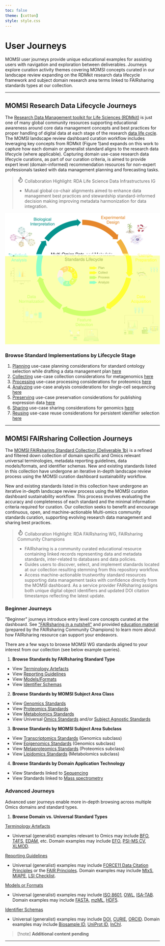 ```yaml
---
toc: false
theme: [cotton]
style: style.css
---
```


# User Journeys

MOMSI user journeys provide unique educational examples for assisting users with navigation and exploration between deliverables. Journeys explore curation activity themes covering MOMSI concepts curated in our landscape review expanding on the RDMkit research data lifecycle framework and subject domain research area terms linked to FAIRsharing standards types at our collection.

---

## MOMSI Research Data Lifecycle Journeys

The [Research Data Management toolkit for Life Sciences (RDMkit)](https://rdmkit.elixir-europe.org/) is just one of many global community resources supporting educational awareness around core data management concepts and best practices for proper handling of digital data at each stage of the research [data life cycle](https://rdmkit.elixir-europe.org/data_life_cycle). The MOMSI landscape review dashboard curation workflow includes leveraging key concepts from RDMkit (Figure 1)and expands on this work to capture how each domain or generalist standard aligns to the research data lifecycle (where applicable). Capturing domain use-case research data lifecycle curations, as part of our curation criteria, is aimed to provide expert level (domain-informed) recommendation resources for non-expert professionals tasked with data management planning and forecasting tasks.

> <svg xmlns="http://www.w3.org/2000/svg" width="20" height="20" viewBox="0 0 24 24" fill="none" stroke="currentColor" stroke-width="2" stroke-linecap="round" stroke-linejoin="round"><path d="M8.5 14.5A2.5 2.5 0 0 0 11 12c0-1.38-.5-2-1-3-1.072-2.143-.224-4.054 2-6 .5 2.5 2 4.9 4 6.5 2 1.6 3 3.5 3 5.5a7 7 0 1 1-14 0c0-1.153.433-2.294 1-3a2.5 2.5 0 0 0 2.5 2.5z"/></svg> Collaboration Highlight: RDA Life Science Data Infrastructures IG
>  - Mutual global co-chair alignments aimed to enhance data management best practices and stewardship standard-informed decision making improving metadata harmonization for data integration.


[![doi: 10.5281/zenodo.11552128](./images/MOMSI_RDMkit_Lifecycle.jpg)](https://doi.org/10.5281/zenodo.11552128)

### Browse Standard Implementations by Lifecycle Stage

1. [Planning](glossary/Planning.md) use-case planning considerations for standard ontology selection while drafting a data management plan [here](https://rdmkit.elixir-europe.org/metadata_management#how-do-you-find-appropriate-vocabularies-or-ontologies)
2. [Collecting](glossary/Collecting.md) use-case collection considerations for metagenomics [here](https://rdmkit.elixir-europe.org/marine_metagenomics#managing-marine-metagenomic-metadata)
3. [Processing](glossary/Processing.md) use-case processing considerations for proteomics [here](https://rdmkit.elixir-europe.org/proteomics#processing-and-analysis-of-proteomics-data)
4. [Analyzing](glossary/Analyzing.md) use-case analysis considerations for single-cell sequencing [here](https://rdmkit.elixir-europe.org/single_cell_sequencing#data-analysis-steps-and-related-format-for-single-cell-sequencing)
5. [Preserving](glossary/Preserving.md) use-case preservation considerations for publishing expression data [here](https://rdmkit.elixir-europe.org/single_cell_sequencing#long-term-data-storage-and-accessibility)
6. [Sharing](glossary/Sharing.md) use-case sharing considerations for genomics [here](https://rdmkit.elixir-europe.org/human_pathogen_genomics#sharing-and-preserving-pathogen-genomic-data)
7. [Reusing](glossary/Reusing.md) use-case reuse considerations for persistent identifier selection [here](https://rdmkit.elixir-europe.org/identifiers#which-type-of-identifiers-should-you-use-for-data-publication)

---

## MOMSI FAIRsharing Collection Journeys

The [MOMSI FAIRsharing Standard Collection (Deliverable 1b)](https://fairsharing.org/5742) is a refined and filtered down collection of domain specific and Omics relevant universal terminologies, metadata reporting guidelines, data models/formats, and identifier schemas. New and existing standards listed in this collection have undergone an iterative in-depth landscape review process using the MOMSI curation dashboard sustainability workflow.

New and existing standards listed in this collection have undergone an iterative in-depth landscape review process using the MOMSI curation dashboard sustainability workflow. This process involves evaluating the accuracy and completeness of each standard and the minimal information criteria required for curation. Our collection seeks to benefit and encourage continuous, open, and machine-actionable Multi-omics community standards curation, supporting evolving research data management and sharing best practices.

> <svg xmlns="http://www.w3.org/2000/svg" width="20" height="20" viewBox="0 0 24 24" fill="none" stroke="currentColor" stroke-width="2" stroke-linecap="round" stroke-linejoin="round"><path d="M8.5 14.5A2.5 2.5 0 0 0 11 12c0-1.38-.5-2-1-3-1.072-2.143-.224-4.054 2-6 .5 2.5 2 4.9 4 6.5 2 1.6 3 3.5 3 5.5a7 7 0 1 1-14 0c0-1.153.433-2.294 1-3a2.5 2.5 0 0 0 2.5 2.5z"/></svg> Collaboration Highlight: RDA FAIRsharing WG, FAIRsharing Community Champions
> - FAIRsharing is a community curated educational resource containing linked records representing data and metadata standards, inter-related to databases and data policies.
> - Guides users to discover, select, and implement standards located at our collection resulting stemming from this repository workflow.
> - Access machine-actionable trustworthy standard resources supporting data management tasks with confidence directly from the MOMSI dashboard. As a service provider FAIRsharing assigns both unique digital object identifiers and updated DOI citation timestamps reflecting the latest update.

### Beginner Journeys

"Beginner" journeys introduce entry level core concepts curated at the dashboard. See ["FAIRsharing in a nutshell"](https://identifiers.org/doi:10.5281/zenodo.8191958) and provided [education material](https://fairsharing.org/educational) (prepared by the FAIRsharing Community Champions) to learn more about how FAIRsharing resource can support your endeavors.

There are a few ways to browse MOMSI WG standards aligned to your interest from our collection (see below example queries).

1. **Browse Standards by FAIRsharing Standard Type**
- View [Terminology Artefacts](https://fairsharing.org/5742?recordType=terminology_artefact&page=1)
- View [Reporting Guidelines](https://fairsharing.org/5742?page=1&recordType=reporting_guideline)
- View [Models/Formats](https://fairsharing.org/5742?page=1&recordType=model_and_format)
- View [Identifier Schemas](https://fairsharing.org/5742?page=1&recordType=identifier_schema)

2. **Browse Standards by MOMSI Subject Area Class**
- View [Genomics Standards](https://fairsharing.org/5742?subjects=genomics&page=1)
- View [Proteomics Standards](https://fairsharing.org/5742?subjects=proteomics&page=1)
- View [Metabolomics Standards](https://fairsharing.org/5742?subjects=metabolomics&page=1)
- View Universal [Omics Standards](https://fairsharing.org/5742?q=Omics) and/or [Subject Agnostic Standards](https://fairsharing.org/5742?q=Subject%20Agnostic)

3. **Browse Standards by MOMSI Subject Area Subclass**
- View [Transcriptomics Standards](https://fairsharing.org/5742?subjects=transcriptomics&page=1) (Genomics subclass)
- View [Epigenomics Standards](https://fairsharing.org/5742?subjects=epigenomics&page=1) (Genomics subclass)
- View [Metaproteomics Standards](https://fairsharing.org/5742?subjects=metaproteomics&page=1) (Proteomics subclass)
- View [Lipidomics Standards](https://fairsharing.org/5742?subjects=lipidomics&page=1) (Metabolomics subclass)

4. **Browse Standards by Domain Application Technology**
- View Standards linked to [Sequencing](https://fairsharing.org/5742?q=Sequencing)
- View Standards linked to [Mass spectrometry](https://fairsharing.org/5742?q=Mass%20Spectrometry)

### Advanced Journeys

Advanced user journeys enable more in-depth browsing across multiple Omics domains and standard types.

1. **Browse Domain vs. Universal Standard Types**

  [Terminology Artefacts](glossary/Terminology-Artefacts.md)
   - Universal (generalist) examples relevant to Omics may include [BFO](https://doi.org/10.25504/FAIRsharing.wcpd6f), [T4FS](https://doi.org/10.25504/FAIRsharing.fb99fa), [EDAM](https://doi.org/10.25504/FAIRsharing.a6r7zs), etc. Domain examples may include [EFO](https://doi.org/10.25504/FAIRsharing.1gr4tz), [PSI-MS CV](https://doi.org/10.25504/FAIRsharing.sxh2dp), [XLMOD](https://doi.org/10.25504/FAIRsharing.6ccbe6).
  
  [Reporting Guidelines](glossary/Reporting-Guidelines.md)
   - Universal (generalist) examples may include [FORCE11 Data Citation Principles](https://doi.org/10.25504/FAIRsharing.9hynwc) or the [FAIR Principles](https://doi.org/10.25504/FAIRsharing.WWI10U). Domain examples may include [MIxS](https://doi.org/10.25504/FAIRsharing.9aa0zp), [MIAPE](https://doi.org/10.25504/FAIRsharing.5g1fma), [LSI Checklist](https://doi.org/10.25504/FAIRsharing.ffb40f).
  
  [Models or Formats](glossary/Models-or-Formats.md)
   - Universal (generalist) examples may include [ISO 8601](https://doi.org/10.25504/FAIRsharing.987d5a), [OWL](https://doi.org/10.25504/FAIRsharing.atygwy), [ISA-TAB](https://doi.org/10.25504/FAIRsharing.53gp75). Domain examples may include [FASTA](https://doi.org/10.25504/FAIRsharing.rz4vfg), [mzML](https://doi.org/10.25504/FAIRsharing.26dmba), [HDF5](https://doi.org/10.25504/FAIRsharing.wvgta9).
  
  [Identifier Schemas](glossary/Identifier-Schemas.md)
   - Universal (generalist) examples may include [DOI](https://doi.org/10.25504/FAIRsharing.hFLKCn), [CURIE](https://doi.org/10.25504/FAIRsharing.af21db), [ORCID](https://doi.org/10.25504/FAIRsharing.OrNi1L). Domain examples may include [Biosample ID](https://doi.org/10.25504/FAIRsharing.322dc0), [UniProt ID](https://doi.org/10.25504/FAIRsharing.fd6003), [InChI](https://doi.org/10.25504/FAIRsharing.ddk9t9).


 > [!note] **Additional content pending**

---
